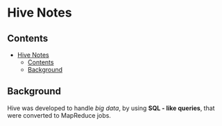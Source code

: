# Hive Notes

## Contents

- [Hive Notes](#hive-notes)
  - [Contents](#contents)
  - [Background](#background)

## Background

Hive was developed to handle _big data_, by using **SQL - like queries**, that were converted to MapReduce jobs.
